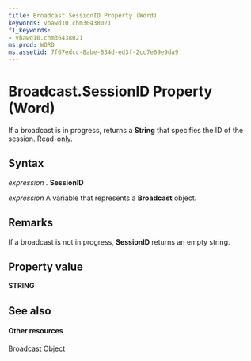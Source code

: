 ```yaml
---
title: Broadcast.SessionID Property (Word)
keywords: vbawd10.chm36438021
f1_keywords:
- vbawd10.chm36438021
ms.prod: WORD
ms.assetid: 7f67edcc-8abe-834d-ed3f-2cc7e69e9da9
---
```



# Broadcast.SessionID Property (Word)

If a broadcast is in progress, returns a  **String** that specifies the ID of the session. Read-only.


## Syntax

 _expression_ . **SessionID**

 _expression_ A variable that represents a **Broadcast** object.


## Remarks

If a broadcast is not in progress,  **SessionID** returns an empty string.


## Property value

 **STRING**


## See also


#### Other resources


[Broadcast Object](broadcast-object-word.md)


